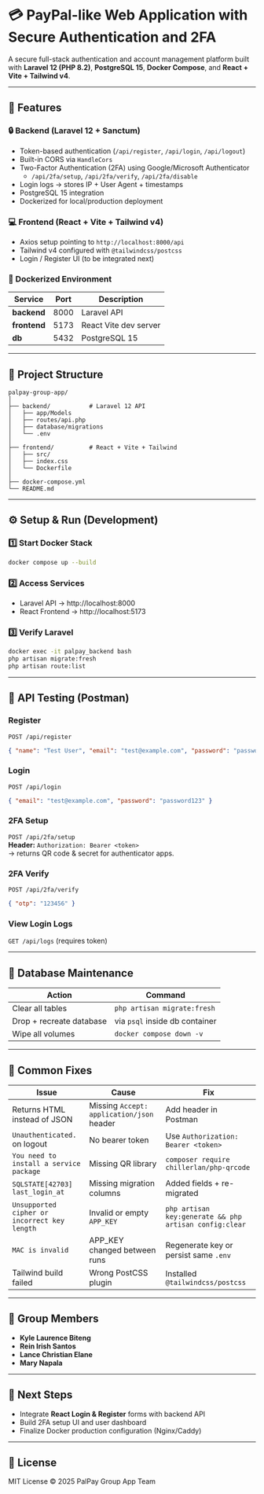 # 💳 PayPal-like Web Application with Secure Authentication and 2FA

A secure full-stack authentication and account management platform built with **Laravel 12 (PHP 8.2)**, **PostgreSQL 15**, **Docker Compose**, and **React + Vite + Tailwind v4**.

---

## 🚀 Features

### 🔒 Backend (Laravel 12 + Sanctum)
- Token-based authentication (`/api/register`, `/api/login`, `/api/logout`)
- Built-in CORS via `HandleCors`
- Two-Factor Authentication (2FA) using Google/Microsoft Authenticator  
  - `/api/2fa/setup`, `/api/2fa/verify`, `/api/2fa/disable`
- Login logs → stores IP + User Agent + timestamps
- PostgreSQL 15 integration
- Dockerized for local/production deployment

### 💻 Frontend (React + Vite + Tailwind v4)
- Axios setup pointing to `http://localhost:8000/api`
- Tailwind v4 configured with `@tailwindcss/postcss`
- Login / Register UI (to be integrated next)

### 🐳 Dockerized Environment
| Service | Port | Description |
|----------|------|-------------|
| **backend** | 8000 | Laravel API |
| **frontend** | 5173 | React Vite dev server |
| **db** | 5432 | PostgreSQL 15 |

---

## 🧩 Project Structure

```
palpay-group-app/
│
├── backend/           # Laravel 12 API
│   ├── app/Models
│   ├── routes/api.php
│   ├── database/migrations
│   └── .env
│
├── frontend/          # React + Vite + Tailwind
│   ├── src/
│   ├── index.css
│   └── Dockerfile
│
├── docker-compose.yml
└── README.md
```

---

## ⚙️ Setup & Run (Development)

### 1️⃣ Start Docker Stack
```bash
docker compose up --build
```

### 2️⃣ Access Services
- Laravel API → http://localhost:8000  
- React Frontend → http://localhost:5173  

### 3️⃣ Verify Laravel
```bash
docker exec -it palpay_backend bash
php artisan migrate:fresh
php artisan route:list
```

---

## 🧪 API Testing (Postman)

### Register
`POST /api/register`
```json
{ "name": "Test User", "email": "test@example.com", "password": "password123" }
```

### Login
`POST /api/login`
```json
{ "email": "test@example.com", "password": "password123" }
```

### 2FA Setup
`POST /api/2fa/setup`  
**Header:** `Authorization: Bearer <token>`  
→ returns QR code & secret for authenticator apps.

### 2FA Verify
`POST /api/2fa/verify`
```json
{ "otp": "123456" }
```

### View Login Logs
`GET /api/logs` (requires token)

---

## 🧰 Database Maintenance

| Action | Command |
|--------|----------|
| Clear all tables | `php artisan migrate:fresh` |
| Drop + recreate database | via `psql` inside db container |
| Wipe all volumes | `docker compose down -v` |

---

## 🧠 Common Fixes

| Issue | Cause | Fix |
|-------|--------|-----|
| Returns HTML instead of JSON | Missing `Accept: application/json` header | Add header in Postman |
| `Unauthenticated.` on logout | No bearer token | Use `Authorization: Bearer <token>` |
| `You need to install a service package` | Missing QR library | `composer require chillerlan/php-qrcode` |
| `SQLSTATE[42703] last_login_at` | Missing migration columns | Added fields + re-migrated |
| `Unsupported cipher or incorrect key length` | Invalid or empty `APP_KEY` | `php artisan key:generate && php artisan config:clear` |
| `MAC is invalid` | APP_KEY changed between runs | Regenerate key or persist same `.env` |
| Tailwind build failed | Wrong PostCSS plugin | Installed `@tailwindcss/postcss` |

---

## 👥 Group Members
- **Kyle Laurence Biteng**
- **Rein Irish Santos**
- **Lance Christian Elane**
- **Mary Napala**

---

## 📘 Next Steps
- Integrate **React Login & Register** forms with backend API  
- Build 2FA setup UI and user dashboard  
- Finalize Docker production configuration (Nginx/Caddy)

---

## 📜 License
MIT License © 2025 PalPay Group App Team
